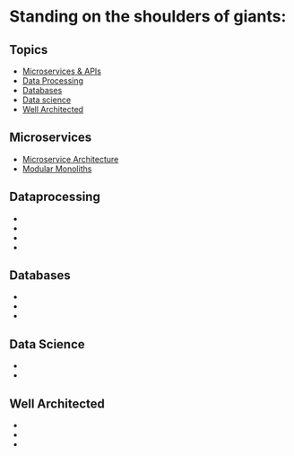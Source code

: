 # Standing on the shoulders of giants:

## Topics
- [Microservices & APIs](#microservices)
- [Data Processing](#dataprocessing)
- [Databases](#databases)
- [Data science](#datascience)
- [Well Architected](#wellarchitected)

## Microservices
* [Microservice Architecture](https://microservices.io/)
* [Modular Monoliths](https://www.youtube.com/watch?v=5OjqD-ow8GE)

## Dataprocessing
* []()
* []()
* []()
* []()

## Databases
* []()
* []()
* []()

## Data Science
* []()
* []()

## Well Architected
* []()
* []()
* []()
